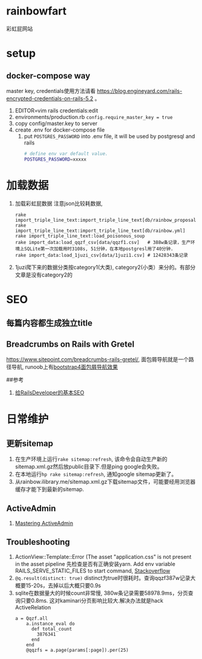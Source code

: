 
# rainbowfart
彩虹屁网站

# setup

## docker-compose way
master key, credentials使用方法请看 https://blog.engineyard.com/rails-encrypted-credentials-on-rails-5.2 。
1. EDITOR=vim rails credentials:edit
1. environments/production.rb  `config.require_master_key = true`
1. copy config/master.key to server
1. create .env for docker-compose file
    1. put `POSTGRES_PASSWORD` into .env file, it will be used by postgresql and rails
       ~~~sh
       # define env var default value.
       POSTGRES_PASSWORD=xxxxx
       ~~~



# 加载数据

1. 加载彩虹屁数据
   注意json比较耗数据,
   ~~~shell
   rake import_triple_line_text:import_triple_line_text[db/rainbow_proposal.yml]
   rake import_triple_line_text:import_triple_line_text[db/rainbow.yml]
   rake import_triple_line_text:load_poisonous_soup
   rake import_data:load_qqzf_csv[data/qqzf1.csv]   # 388w条记录，生产环境上SQLite第一次加载用时3108s, 51分钟，在本地postgresl用了40分钟.
   rake import_data:load_1juzi_csv[data/1juzi1.csv] # 12428343条记录
   ~~~
1. 1juzi爬下来的数据分类按category1(大类), category2(小类）来分的。有部分文章是没有category2的

# SEO

## 每篇内容都生成独立title
## Breadcrumbs on Rails with Gretel
https://www.sitepoint.com/breadcrumbs-rails-gretel/,
面包屑导航就是一个路径导航, runoob上有[bootstrap4面包屑导航效果](https://www.runoob.com/bootstrap4/bootstrap4-breadcrumb.html)

##参考

1. [给RailsDeveloper的基本SEO](http://gogojimmy.net/2013/09/26/basic-seo-for-rails-developer/)


# 日常维护

## 更新sitemap

1. 在生产环境上运行`rake sitemap:refresh`, 该命令会自动生产新的sitemap.xml.gz然后放public目录下.但是ping google会失败。
1. 在本地运行`hp rake sitemap:refresh`, 通知google sitemap更新了。
1. 从rainbow.ilibrary.me/sitemap.xml.gz下载sitemap文件，可能要经用浏览器缓存才能下到最新的sitemap.


## ActiveAdmin

1. [Mastering ActiveAdmin](http://staal.io/blog/2013/02/26/mastering-activeadmin/)

## Troubleshooting

1. ActionView::Template::Error (The asset "application.css" is not present in the asset pipeline
    先检查是否有正确安装yarn.
    Add env variable RAILS_SERVE_STATIC_FILES to start command,
    [Stackoverflow](https://stackoverflow.com/questions/21969549/rails-application-css-asset-not-found-in-production-mode)
1. `@q.result(distinct: true)` distinct为true时很耗时。查询qqzf387w记录大概要15-20s，去掉以后大概只要0.9s
1. sqlite在数据量大的时候count非常慢, 380w条记录需要58978.9ms，分页查询只要0.8ms. 这对kaminari分页影响比较大.解决办法就是hack ActiveRelation
   ~~~
   a = Qqzf.all
       a.instance_eval do
         def total_count
           3876341
         end
       end
       @qqzfs = a.page(params[:page]).per(25)
   ~~~
